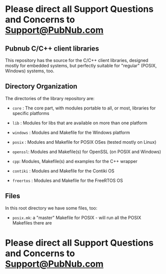 # Please direct all Support Questions and Concerns to Support@PubNub.com

## Pubnub C/C++ client libraries

This repository has the source for the C/C++ client libraries,
designed mostly for embedded systems, but perfectly suitable for
"regular" (POSIX, Windows) systems, too.



## Directory Organization

The directories of the library repository are:

- `core` : The core part, with modules portable to all, or most, libraries for
	specific platforms

- `lib` : Modules for libs that are available on more than one platform

- `windows` : Modules and Makefile for the Windows platform

- `posix` : Modules and Makefile for POSIX OSes (tested mostly on Linux)

- `openssl`: Modules and Makefile(s) for OpenSSL (on POSIX and Windows)

- `cpp`: Modules, Makefile(s) and examples for the C++ wrapper

- `contiki` : Modules and Makefile for the Contiki OS

- `freertos` : Modules and Makefile for the FreeRTOS OS

  
## Files

In this root directory we have some files, too:

- `posix.mk`: a "master" Makefile for POSIX - will run all the POSIX
  Makefiles there are

# Please direct all Support Questions and Concerns to Support@PubNub.com
